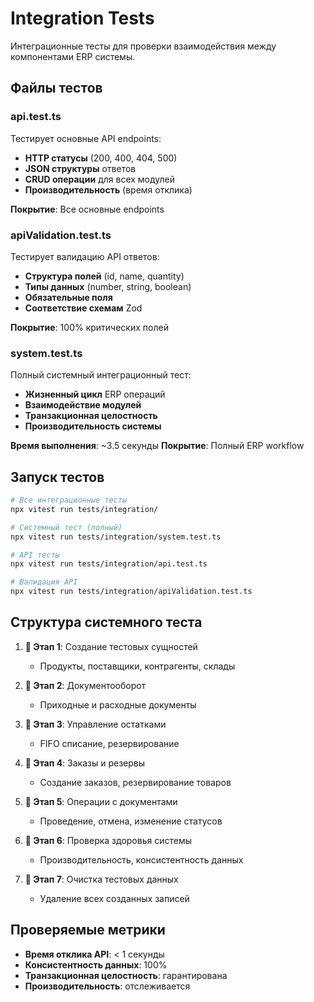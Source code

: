 # Integration Tests

Интеграционные тесты для проверки взаимодействия между компонентами ERP системы.

## Файлы тестов

### api.test.ts
Тестирует основные API endpoints:
- **HTTP статусы** (200, 400, 404, 500)
- **JSON структуры** ответов
- **CRUD операции** для всех модулей
- **Производительность** (время отклика)

**Покрытие**: Все основные endpoints

### apiValidation.test.ts
Тестирует валидацию API ответов:
- **Структура полей** (id, name, quantity)
- **Типы данных** (number, string, boolean)
- **Обязательные поля**
- **Соответствие схемам** Zod

**Покрытие**: 100% критических полей

### system.test.ts
Полный системный интеграционный тест:
- **Жизненный цикл** ERP операций
- **Взаимодействие модулей** 
- **Транзакционная целостность**
- **Производительность системы**

**Время выполнения**: ~3.5 секунды
**Покрытие**: Полный ERP workflow

## Запуск тестов

```bash
# Все интеграционные тесты
npx vitest run tests/integration/

# Системный тест (полный)
npx vitest run tests/integration/system.test.ts

# API тесты
npx vitest run tests/integration/api.test.ts

# Валидация API
npx vitest run tests/integration/apiValidation.test.ts
```

## Структура системного теста

1. **🔹 Этап 1**: Создание тестовых сущностей
   - Продукты, поставщики, контрагенты, склады

2. **🔹 Этап 2**: Документооборот
   - Приходные и расходные документы

3. **🔹 Этап 3**: Управление остатками  
   - FIFO списание, резервирование

4. **🔹 Этап 4**: Заказы и резервы
   - Создание заказов, резервирование товаров

5. **🔹 Этап 5**: Операции с документами
   - Проведение, отмена, изменение статусов

6. **🔹 Этап 6**: Проверка здоровья системы
   - Производительность, консистентность данных

7. **🔹 Этап 7**: Очистка тестовых данных
   - Удаление всех созданных записей

## Проверяемые метрики

- **Время отклика API**: < 1 секунды
- **Консистентность данных**: 100%
- **Транзакционная целостность**: гарантирована
- **Производительность**: отслеживается